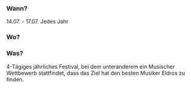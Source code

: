 ### Wann?
14.07. - 17.07.
Jedes Jahr
### Wo?
### Was?
4-Tägiges jährliches Festival, bei dem unteranderem ein Musischer Wettbewerb stattfindet, dass das Ziel hat den besten Musiker Eldros zu finden.